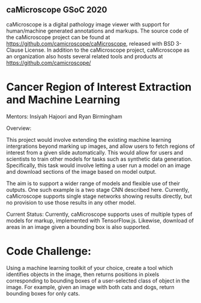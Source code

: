 ## caMicroscope GSoC 2020
caMicroscope is a digital pathology image viewer with support for human/machine generated annotations and markups. The source code of the caMicroscope project can be found at https://github.com/camicroscope/caMicroscope, released with BSD 3-Clause License. In addition to the caMicroscope project, caMicroscope as an organization also hosts several related tools and products at https://github.com/camicroscope/


# Cancer Region of Interest Extraction and Machine Learning

Mentors: Insiyah Hajoori and Ryan Birmingham

Overview:

This project would involve extending the existing machine learning intergrations beyond marking up images, and allow users to fetch regions of interest from a given slide automatically. This would allow for users and scientists to train other models for tasks such as synthetic data generation. Specifically, this task would involve letting a user run a model on an image and download sections of the image based on model output.

The aim is to support a wider range of models and flexible use of their outputs. One such example is a two stage CNN described here. Currently, caMicroscope supports single stage networks showing results directly, but no provision to use those results in any other model.

Current Status: Currently, caMicroscope supports uses of multiple types of models for markup, implemented with TensorFlow.js. Likewise, download of areas in an image given a bounding box is also supported.


# Code Challenge: 
Using a machine learning toolkit of your choice, create a tool which identifies objects in the image, then returns positions in pixels corresponding to bounding boxes of a user-selected class of object in the image. For example, given an image with both cats and dogs, return bounding boxes for only cats.



